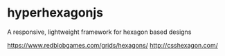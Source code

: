 # hyperhexagonjs
A responsive, lightweight framework for hexagon based designs

https://www.redblobgames.com/grids/hexagons/
http://csshexagon.com/
